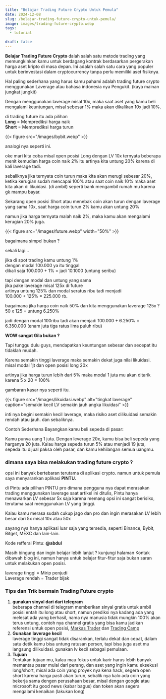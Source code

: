 ```yaml
---
title: "Belajar Trading Future Crypto Untuk Pemula"
date: 2024-12-08
slug: /belajar-trading-future-crypto-untuk-pemula/
image: images/trading-future-crypto.webp
tags:
  - tutorial

draft: false
---
```


**Belajar Trading Future Crypto** dalah salah satu metode trading yang memungkinkan kamu untuk berdagang kontrak berdasarkan pergerakan harga aset kripto di masa depan. Ini adalah salah satu cara yang populer untuk berinvestasi dalam cryptocurrency tanpa perlu memiliki aset fisiknya.

Hal paling sederhana yang harus kamu pahami adalah trading future crypto menggunakan Laverage atau bahasa indonesia nya Pengukit. (kaya mainan jungkat jungkit)

Dengan menggunakan laverage misal 10x, maka saat aset yang kamu beli mengalami keuntungan, misal sebesar 1% maka akan dikalikan 10x jadi 10%.

di trading future itu ada pilihan  
**Long** = Memprediksi harga naik  
**Short** = Memprediksi harga turun

{{< figure src="/images/bybit.webp" >}}

analogi nya seperti ini.

oke mari kita coba misal open posisi Long dengan LV 10x
ternyata beberapa menit kemudian harga coin naik 2% itu artinya kita untung 20% karena di kali laverage tadi.

sebaliknya jika ternyata coin turun maka kita akan merugi sebesar 20%, ketika kerugian sudah mencapai 100% atau saat coin naik 10% maka aset kita akan di likuidasi. (di ambil) seperti bank mengambil rumah mu karena gk mampu bayar.

Sekarang open posisi Short atau menebak coin akan turun
dengan laverage yang sama 10x, saat harga coin turun 2% kamu akan untung 20%

namun jika harga ternyata malah naik 2%, maka kamu akan mengalami kerugian 20% juga.

{{< figure src="/images/future.webp" width="50%" >}}

bagaimana simpel bukan ?

sekali lagi...

jika di spot trading kamu untung 1%  
dengan modal 100.000 ya itu tinggal  
dikali saja 100.000 + 1% = jadi 10.1000 (untung seribu)

tapi dengan modal dan untung yang sama  
jika pake laverage misal 125x di future  
artinya untung 125% dan modal seratus ribu tadi menjadi  
100.000 + 125% = 225.000 rb.

bagaimana jika harga coin naik 50% dan kita menggunakan laverage 125x ?  
50 x 125 = untung 6.250%

jadi dengan modal 100ribu tadi akan menjadi
100.000 + 6.250% = 6.350.000 (enam juta tiga ratus lima puluh ribu)

**WOW sangat Gila bukan ?**

Tapi tunggu dulu guys, mendapatkan keuntungan sebesar dan secepat itu tidaklah mudah.

Karena semakin tinggi laverage maka semakin dekat juga nilai likuidasi.
misal modal 1jt dan open posisi long 20x

artinya jika harga turun lebih dari 5% maka modal 1 juta mu akan ditarik karena
5 x 20 = 100%

gambaran kasar nya seperti itu.

{{< figure src="/images/likuidasi.webp" alt="tingkat laverage" caption="semakin kecil LV semakin jauh angka likuidasi" >}}

inti nya begini
semakin kecil laverage, maka risiko aset dilikuidasi semakin rendah atau jauh. dan sebaliknya.

Contoh Sederhana
Bayangkan kamu beli sepeda di pasar:

Kamu punya uang 1 juta.
Dengan leverage 20x, kamu bisa beli sepeda yang harganya 20 juta.
Kalau harga sepeda turun 5% atau menjadi 19 juta, sepeda itu dijual paksa oleh pasar, dan kamu kehilangan semua uangmu.

### dimana saya bisa melakukan trading future crypto ?

opsi ini banyak bertebaran terutama di aplikasi crypto.
namun untuk pemula saya menyarankan aplikasi **PINTU.**

di Pintu ada pilihan PINTU pro dimana pengguna nya dapat merasakan trading menggunakan laverage saat artikel ini ditulis, Pintu hanya menawarkan LV sebesar 5x saja karena memang opsi ini sangat berisiko, terutama saat menggunakan LV yang tinggi.

Kalau kamu merasa sudah cukup jago dan pro dan ingin merasakan LV lebih besar dari 5x misal 10x atau 50x

sayang nya hanya aplikasi luar saja yang tersedia, seperti Binance, Bybit, Bitget, MEXC dan lain-lain.

Kode refferal Pintu: **@abdul**

Masih bingung dan ingin belajar lebih lanjut ? kunjungi halaman Kontak dibawah blog ini, namun hanya untuk belajar fitur-fitur saja bukan saran untuk melakukan open posisi.

laverage tinggi = Mirip penjudi  
Laverage rendah = Trader bijak

### Tips dan Trik bermain Trading Future crypto

1. **gunakan sinyal dari dari telegram**  
   beberapa channel di telegram memberikan sinyal gratis untuk ambil posisi entah itu long atau short, namun prediksi nya kadang ada yang melesat ada yang berhasil, nama nya manusia tidak mungkin 100% akan terus untung, contoh nya channel gratis yang bisa kamu jadikan referensi untuk open posisi, [Markas Trader](https://t.me/markas_trader) dan [Trading Camp](https://t.me/trading_camp)
2. **Gunakan laverage kecil**  
   laverage tinggi sangat tidak disarankan, terlalu dekat dan cepat, dalam satu detik kamu bisa untung ratusan persen, tapi bisa juga aset mu langsung dilikuidasi. gunakan lv kecil sebagai pemulaan.
3. **Tujuan**  
   Tentukan tujuan mu, kalau mau fokus untuk karir harus lebih banyak memantau pasar mulai dari perang, dan aset yang ingin kamu eksekusi long/short, misal ada coin yang proyek nya kena hack, segera open short karena harga pasti akan turun, sebalik nya kalo ada coin yang bekerja sama dengen perusahaan besar, misal dengan google atau microsoft itu good news (kabar bagus) dan token akan segera mengalami kenaikan (lakukan long)

